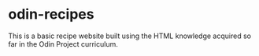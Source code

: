 # odin-recipes
This is a basic recipe website built using the HTML knowledge acquired so far in the Odin Project curriculum.
